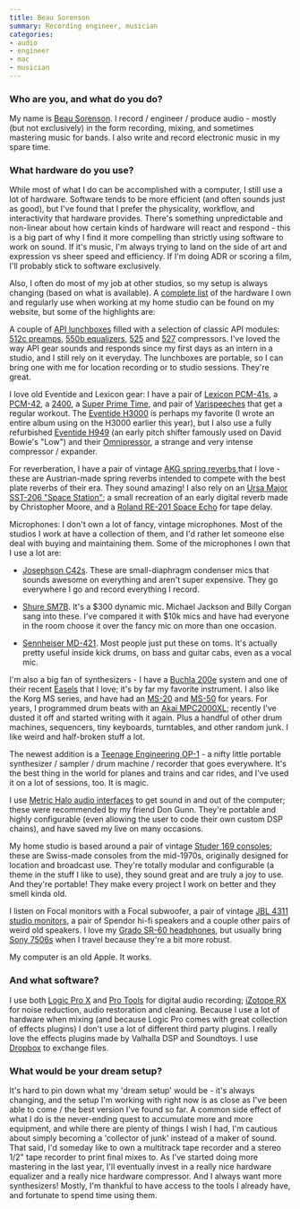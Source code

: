 ```yaml
---
title: Beau Sorenson
summary: Recording engineer, musician
categories:
- audio
- engineer
- mac
- musician
---
```


### Who are you, and what do you do?

My name is [Beau Sorenson](http://beaunoise.com/ "Beau's website."). I record / engineer / produce audio - mostly (but not exclusively) in the form recording, mixing, and sometimes mastering music for bands. I also write and record electronic music in my spare time. 

### What hardware do you use?

While most of what I do can be accomplished with a computer, I still use a lot of hardware. Software tends to be more efficient (and often sounds just as good), but I've found that I prefer the physicality, workflow, and interactivity that hardware provides. There's something unpredictable and non-linear about how certain kinds of hardware will react and respond - this is a big part of why I find it more compelling than strictly using software to work on sound. If it's music, I'm always trying to land on the side of art and expression vs sheer speed and efficiency. If I'm doing ADR or scoring a film, I'll probably stick to software exclusively. 

Also, I often do most of my job at other studios, so my setup is always changing (based on what is available). A [complete list](http://beaunoise.com/bnmachines.html "A list of all of Beau's gear.") of the hardware I own and regularly use when working at my home studio can be found on my website, but some of the highlights are:

A couple of [API lunchboxes][500-6b-lunchbox] filled with a selection of classic API modules: [512c preamps][512c], [550b equalizers][550b], [525][] and [527][] compressors. I've loved the way API gear sounds and responds since my first days as an intern in a studio, and I still rely on it everyday. The lunchboxes are portable, so I can bring one with me for location recording or to studio sessions. They're great. 

I love old Eventide and Lexicon gear: I have a pair of [Lexicon PCM-41s][pcm-41], a [PCM-42][], a [2400][], a [Super Prime Time][super-prime-time], and pair of [Varispeeches][varispeech] that get a regular workout. The [Eventide H3000][h3000] is perhaps my favorite (I wrote an entire album using on the H3000 earlier this year), but I also use a fully refurbished [Eventide H949][h949] (an early pitch shifter famously used on David Bowie's "Low") and their [Omnipressor][], a strange and very intense compressor / expander.

For reverberation, I have a pair of vintage [AKG spring reverbs ][bx20] that I love - these are Austrian-made spring reverbs intended to compete with the best plate reverbs of their era. They sound amazing! I also rely on an [Ursa Major SST-206 "Space Station"][sst-206]; a small recreation of an early digital reverb made by Christopher Moore, and a [Roland RE-201 Space Echo][re-201] for tape delay. 

Microphones: I don't own a lot of fancy, vintage microphones. Most of the studios I work at have a collection of them, and I'd rather let someone else deal with buying and maintaining them. Some of the microphones I own that I use a lot are:

- [Josephson C42s][c42]. These are small-diaphragm condenser mics that sounds awesome on everything and aren't super expensive. They go everywhere I go and record everything I record.  

- [Shure SM7B][sm7b]. It's a $300 dynamic mic. Michael Jackson and Billy Corgan sang into these. I've compared it with $10k mics and have had everyone in the room choose it over the fancy mic on more than one occasion. 

- [Sennheiser MD-421][md-421]. Most people just put these on toms. It's actually pretty useful inside kick drums, on bass and guitar cabs, even as a vocal mic.

I'm also a big fan of synthesizers -  I have a [Buchla 200e][200e] system and one of their recent [Easels][music-easel] that I love; it's by far my favorite instrument. I also like the Korg MS series, and have had an [MS-20][] and [MS-50][] for years. For years, I programmed drum beats with an [Akai MPC2000XL][mpc2000xl]; recently I've dusted it off and started writing with it again. Plus a handful of other drum machines, sequencers, tiny keyboards, turntables, and other random junk. I like weird and half-broken stuff a lot.

The newest addition is a [Teenage Engineering OP-1][op-1] - a nifty little portable synthesizer / sampler / drum machine / recorder that goes everywhere. It's the best thing in the world for planes and trains and car rides, and I've used it on a lot of sessions, too. It is magic.

I use [Metric Halo audio interfaces][2882] to get sound in and out of the computer; these were recommended by my friend Don Gunn. They're portable and highly configurable (even allowing the user to code their own custom DSP chains), and have saved my live on many occasions.

My home studio is based around a pair of vintage [Studer 169 consoles][169]; these are Swiss-made consoles from the mid-1970s, originally designed for location and broadcast use. They're totally modular and configurable (a theme in the stuff I like to use), they sound great and are truly a joy to use. And they're portable! They make every project I work on better and they smell kinda old.

I listen on Focal monitors with a Focal subwoofer, a pair of vintage [JBL 4311 studio monitors][4311], a pair of Spendor hi-fi speakers and a couple other pairs of weird old speakers. I love my [Grado SR-60 headphones][sr-60], but usually bring [Sony 7506s][mdr-7506] when I travel because they're a bit more robust.

My computer is an old Apple. It works.

### And what software?

I use both [Logic Pro X][logic-pro] and [Pro Tools][pro-tools] for digital audio recording; [iZotope RX][rx] for noise reduction, audio restoration and cleaning. Because I use a lot of hardware when mixing (and because Logic Pro comes with great collection of effects plugins) I don't use a lot of different third party plugins. I really love the effects plugins made by Valhalla DSP and Soundtoys. I use [Dropbox][] to exchange files. 

### What would be your dream setup?

It's hard to pin down what my 'dream setup' would be - it's always changing, and the setup I'm working with right now is as close as I've been able to come / the best version I've found so far. A common side effect of what I do is the never-ending quest to accumulate more and more equipment, and while there are plenty of things I wish I had, I'm cautious about simply becoming a 'collector of junk' instead of a maker of sound. That said, I'd someday like to own a multitrack tape recorder and a stereo 1/2" tape recorder to print final mixes to. As I've started doing more mastering in the last year, I'll eventually invest in a really nice hardware equalizer and a really nice hardware compressor. And I always want more synthesizers! Mostly, I'm thankful to have access to the tools I already have, and fortunate to spend time using them.

[169]: http://vintageaudiogearbox.com/goods/channelstrips/studer/169.html "An audio console."
[200e]: https://en.wikipedia.org/wiki/Buchla_Electronic_Musical_Instruments#Buchla_200e_series_.282004.29 "A synthesiser."
[2400]: https://ccrma.stanford.edu/~dattorro/Lexicon.htm "An audio compressor."
[2882]: https://mhsecure.com/metric_halo/products/hardware/2882.html "A FireWire audio recording interface."
[4311]: http://vintagespeaker.net/vintage-pair-jbl-4311-wx-a-control-monitor-speakers-sound-great-2 "Monitor speakers."
[500-6b-lunchbox]: http://www.apiaudio.com/product.php?id=109 "A six slot audio rack."
[512c]: http://www.apiaudio.com/product.php?id=103 "A mic preamp."
[525]: http://www.apiaudio.com/product.php?id=104 "An audio compressor."
[527]: http://www.apiaudio.com/product.php?id=105 "An audio compressor."
[550b]: http://www.apiaudio.com/product.php?id=107 "A four band equaliser."
[bx20]: https://www.akg.com/pro/p/bx20 "A reverberation unit."
[c42]: http://www.josephson.com/c42.html "A cardioid microphone."
[dropbox]: https://www.dropbox.com/ "Online syncing and storage."
[h3000]: https://www.eventide.com/AudioDivision/Support/Harmonizers%20and%20Rack%20Products/H3000.aspx "A programmable audio processor."
[h949]: https://www.flickr.com/photos/wiresounds/1094327625/ "An audio pitch shifter."
[logic-pro]: https://www.apple.com/logic-pro/ "A professional audio application for the Mac."
[md-421]: http://mixonline.com/mixline/sennheiser_md421_turns50_2610/ "A microphone."
[mdr-7506]: https://www.amazon.com/Sony-MDR7506-Professional-Diaphragm-Headphone/dp/B000AJIF4E "Studio-quality headphones."
[mpc2000xl]: https://www.akaipro.com/product/mpc2000xl "A MIDI sequencer and digital sampler."
[ms-20]: https://en.wikipedia.org/wiki/Korg_MS-20 "A synthesiser."
[ms-50]: http://www.vintagesynth.com/korg/ms50.php "A synthesiser."
[music-easel]: https://buchla.com/shop/modular-systems/music-easel/ "A synthesiser."
[omnipressor]: https://www.eventide.com/AudioDivision/Products/PlugIns/Omnipressor.aspx "An audio rack compressor."
[op-1]: https://www.teenageengineering.com/products/op-1 "A unique synthesizer."
[pcm-41]: https://en.audiofanzine.com/delay-echo/lexicon/PCM-41/user_reviews/r.2886.html "An effects processor."
[pcm-42]: http://performermag.com/flashback-lexicon-pcm-42-digital-delay-processor/ "An audio signal processor."
[pro-tools]: https://www.avid.com/US/products/Pro-Tools-8-Software "Audio editing and processing software."
[re-201]: https://en.wikipedia.org/wiki/Roland_RE-201 "An audio delay effects unit."
[rx]: https://www.izotope.com/en/products/repair-and-edit/rx.html "Audio repair software."
[sm7b]: http://www.shure.com/americas/products/microphones/sm/sm7b-vocal-microphone "A dynamic microphone."
[sr-60]: http://www.play.com/Electronics/Electronics/-/3178/2445/-/3438403/Grado-SR-60-Headphones/Product.html "Over the ear headphones."
[sst-206]: http://www.sevenwoodsaudio.com/products.htm "A reverb and effects unit."
[super-prime-time]: https://www.flickr.com/photos/adeneko/2835707264/ "A programmable audio delay processor."
[varispeech]: https://valhalladsp.wordpress.com/2010/05/06/the-first-digital-pitch-shifter-lexicon-varispeech/ "An audio pitch shifter."

